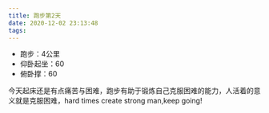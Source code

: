 ```yaml
---
title: 跑步第2天
date: 2020-12-02 23:13:48
tags:
---
```


- 跑步：4公里
- 仰卧起坐：60
- 俯卧撑：60

今天起床还是有点痛苦与困难，跑步有助于锻炼自己克服困难的能力，人活着的意义就是克服困难，hard times create strong man,keep going!